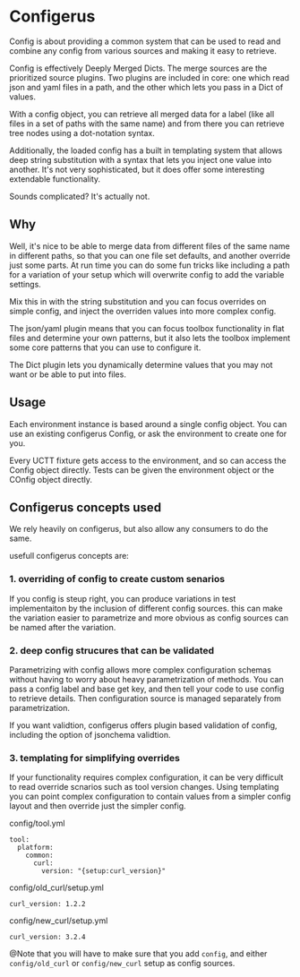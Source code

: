 # Configerus

Config is about providing a common system that can be used to read and combine
any config from various sources and making it easy to retrieve.

Config is effectively Deeply Merged Dicts.  The merge sources are the prioritized
source plugins.  Two plugins are included in core: one which read json and yaml
files in a path, and the other which lets you pass in a Dict of values.

With a config object, you can retrieve all merged data for a label (like all files
in a set of paths with the same name) and from there you can retrieve tree nodes
using a dot-notation syntax.

Additionally, the loaded config has a built in templating system that allows deep
string substitution with a syntax that lets you inject one value into another.
It's not very sophisticated, but it does offer some interesting extendable
functionality.

Sounds complicated?  It's actually not.

## Why

Well, it's nice to be able to merge data from different files of the same name
in different paths, so that you can one file set defaults, and another override
just some parts.
At run time you can do some fun tricks like including a path for a variation of
your setup which will overwrite config to add the variable settings.

Mix this in with the string substitution and you can focus overrides on simple
config, and inject the overriden values into more complex config.

The json/yaml plugin means that you can focus toolbox functionality in flat files
and determine your own patterns, but it also lets the toolbox implement some
core patterns that you can use to configure it.

The Dict plugin lets you dynamically determine values that you may not want or
be able to put into files.

## Usage

Each environment instance is based around a single config object.  You can
use an existing configerus Config, or ask the environment to create one for you.

Every UCTT fixture gets access to the environment, and so can access the Config
object directly.
Tests can be given the environment object or the COnfig object directly.


## Configerus concepts used

We rely heavily on configerus, but also allow any consumers to do the same.

usefull configerus concepts are:

### 1. overriding of config to create custom senarios

If you config is steup right, you can produce variations in test implementaiton
by the inclusion of different config sources.  this can make the variation
easier to parametrize and more obvious as config sources can be named after the
variation.

### 2. deep config strucures that can be validated

Parametrizing with config allows more complex configuration schemas without
having to worry about heavy parametrization of methods.
You can pass a config label and base get key, and then tell your code to use
config to retrieve details.  Then configuration source is managed separately from
parametrization.

If you want validtion, configerus offers plugin based validation of config,
including the option of jsonchema validtion.

### 3. templating for simplifying overrides

If your functionality requires complex configuration, it can be very difficult
to read override scnarios such as tool version changes.  Using templating you
can point complex configuration to contain values from a simpler config layout
and then override just the simpler config.

config/tool.yml
```
tool:
  platform:
    common:
      curl:
        version: "{setup:curl_version}"
```

config/old_curl/setup.yml
```
curl_version: 1.2.2
```
config/new_curl/setup.yml
```
curl_version: 3.2.4
```

@Note that you will have to make sure that you add `config`, and either
`config/old_curl` or `config/new_curl` setup as config sources.
